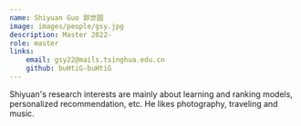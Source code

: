 ```yaml
---
name: Shiyuan Guo 郭世圆
image: images/people/gsy.jpg  
description: Master 2022-  
role: master  
links:
    email: gsy22@mails.tsinghua.edu.cn  
    github: buHtiG-buHtiG  
--- 
```


Shiyuan's research interests are mainly about learning and ranking models, personalized recommendation, etc. He likes photography, traveling and music.